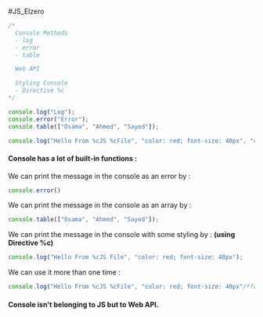 #JS_Elzero 

```js
/*
  Console Methods
  - log
  - error
  - table

  Web API

  Styling Console
  - Directive %c
*/

console.log("Log");
console.error("Error");
console.table(["Osama", "Ahmed", "Sayed"]);

console.log("Hello From %cJS %cFile", "color: red; font-size: 40px", "color: blue; font-size: 40px");
```

#### Console has a lot of built-in functions : 
 We can print the message in the console as an error by :
  ```js
  console.error()
  ```

 We can print the message in the console as an array by :
  ```js
  console.table(["Osama", "Ahmed", "Sayed"]);
  ```

 We can print the message in the console with some styling by : **(using Directive %c)**
  ```js
  console.log("Hello From %cJS File", "color: red; font-size: 40px");
  ```
  We can use it more than one time  : 
   ```js
   console.log("Hello From %cJS %cFile", "color: red; font-size: 40px"/*for the first directive*/, "color:blue; font-size: 40px"/*for the second directive*/);
   ```
  
#### Console isn't belonging to JS but to Web API.
 